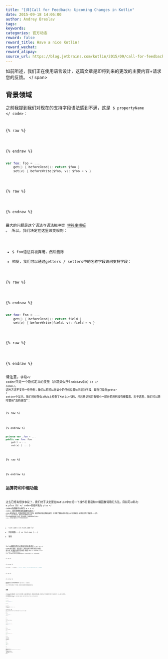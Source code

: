 ```yaml
---
title: "[译]Call for Feedback: Upcoming Changes in Kotlin"
date: 2015-09-18 14:06:00
author: Andrey Breslav
tags:
keywords:
categories: 官方动态
reward: false
reward_title: Have a nice Kotlin!
reward_wechat:
reward_alipay:
source_url: https://blog.jetbrains.com/kotlin/2015/09/call-for-feedback-upcoming-changes-in-kotlin/
---
```


如前所述，我们正在使用语言设计，这篇文章是即将到来的更改的主要内容+请求您的反馈。<span id =“more-2657”> </ span>
## 背景领域

之前我提到我们对现在的支持字段语法感到不满，这是<code> $ propertyName </ code>：

{% raw %}
<p></p>
{% endraw %}

```kotlin
var foo: Foo = ...
    get() { beforeRead(); return $foo }
    set(v) { beforeWrite($foo, v); $foo = v }
 
```

{% raw %}
<p></p>
{% endraw %}

最大的问题是这个语法与语法相冲突 [字符串模板](http://kotlinlang.org/docs/reference/basic-types.html#string-templates) 。
所以，我们决定在这里改变规则：

* $ foo语法将被弃用，然后删除
* 相反，我们可以通过getters / setters中的名称字段访问支持字段：


{% raw %}
<p></p>
{% endraw %}

```kotlin
var foo: Foo = ...
    get() { beforeRead(); return field }
    set(v) { beforeWrite(field, v); field = v }
 
```

{% raw %}
<p></p>
{% endraw %}

请注意，<code>字段</ code>只是一个隐式定义的变量（非常类似于lambdas中的<code> it </ code>）。
这种方法不支持一些用例：我们以前可以在类中的任何位置访问支持字段，现在只能在getter / setter中显示。我们已经在GitHub上检查了Kotlin代码，并且意识到只有很小一部分的用例没有被覆盖，对于这些，我们可以随时使用“支持属性”：

{% raw %}
<p></p>
{% endraw %}

```kotlin
private var _foo = ...
public var foo: Foo
    get() = ...
    set(v) { ... }
 
```

{% raw %}
<p></p>
{% endraw %}

## 运算符和中缀功能

过去已经有很多争议了，我们终于决定要在Kotlin中介绍一下操作符重载和中缀函数调用的方法。目前可以称为<code> a.plus（b）</ code>的任何名为<code> plus </ code>的函数可以称为<code> a + b </ code>。我们将要求这些函数用<code>运算符</ code>修饰符标记，否则运算符符号将不可用。这使得操作员使用更加规范，并消除了随机标点符号侵入API的可能性。最常见的例子是使用一个名为<code> get </ code>的方法，但完全不打算用作方括号。
对于中缀函数调用是一样的：我们需要一个函数被标记为<code>中缀</ code>。这将减少通用API中不寻常的样式多样性：

* list add 1 vs list.add（1）
* 列表地图{...} vs list.map {...}
* 等等

Infix函数仍然可以使用旧的标准语法<code> x.or（y）</ code>进行调用，但是这个工具将会暗示你的语法是中缀。
请注意，标准库中的常见功能（例如<code> map </ code>或<code> filter </ code>）不会被标记为<code>中缀</ code>，因为使用它们有时会导致隐藏如果这样一个表达式后面是一个点，则会出现错误：

{% raw %}
<p></p>
{% endraw %}

```kotlin
list map {...}.toSet() // Error: toSet() is not applicable to a lambda
 
```

{% raw %}
<p></p>
{% endraw %}

如果某些Java方法没有标记为<code> operator </ code>或<code> infix </ code>，我们可以随时定义一个扩展名，标准库将为大多数流行的案例提供此类扩展。
## 常数

对于注解，编译时常数很重要：只有它们可以用作参数（以及很少的额外表达式，即数组和注释构造函数）。到目前为止，我们采用相同的“隐含”方法来检测它们，如Java所示：如果<code>对象</ code>或顶层的<code> val </ code>在其初始化程序中只有常量，它是一个编译时常数。这是脆弱的，并提出了破解API的可能性，而不知道，所以我们决定要求这样的<code> val </ code>的<code> const </ code>修饰符：

{% raw %}
<p></p>
{% endraw %}

```kotlin
const val SCREEN_WIDTH = 2048
 
```

{% raw %}
<p></p>
{% endraw %}

注意：<code> const </ code>值只能有以下类型：“primitives”，<code> String </ code>，枚举，类文字。
## invokeExtension（）约定

到目前为止，这已经非常模糊，但是我们将会改变它。现在，如果一个值需要作为扩展函数调用，它必须有一个成员，它是一个扩展名，并被命名为<code> invoke </ code>：

{% raw %}
<p></p>
{% endraw %}

```kotlin
class Foo {
    operator fun String.invoke() { ... }
}
 
fun test(foo: Foo) {
    "".foo()
}
 
```

{% raw %}
<p></p>
{% endraw %}

这在某些情况下是不方便的，所以我们要将其更改为

{% raw %}
<p></p>
{% endraw %}

```kotlin
class Foo {
    operator fun invokeExtension(s: String) { ... }
}
 
fun test(foo: Foo) {
    "".foo()
}
 
```

{% raw %}
<p></p>
{% endraw %}

作为副作用，可以添加如扩展名的功能：

{% raw %}
<p></p>
{% endraw %}

```kotlin
class Foo
 
operator fun Foo.invokeExtension(s: String) { ... }
 
```

{% raw %}
<p></p>
{% endraw %}

## 内部能见度和扭曲

内部成员被编译为<code> public </ code>，这可能会导致意外覆盖：

{% raw %}
<p></p>
{% endraw %}

```kotlin
// module X
 
open class Base {
    internal fun foo() {...}
}
 
// module Y
 
class Derived : Base() {
    fun foo() {...}
}
 
```

{% raw %}
<p></p>
{% endraw %}

由于父函数不可见，编译器不需要<code> Derived :: foo </ code>中的<code> override </ code>，而是在字节码中具有相同的签名，并且运行时将绑定它们作为覆盖，这不是作者的意图。当模块X和Y独立演进（例如，一个是库和另一个用户的项目）时，问题最为困难，因此，当Y编译时，<code> foo </ code>尚未出现在<code> X < / code>。
为了避免这种情况，我们决定修改内部成员的名称，以免与超类成员冲突。
<strong>更新</ strong>：调整可能会导致此成员无法从Java调用。这似乎很难解决，但解决方法很简单：只需使其<code> public </ code>或<code> protected </ code>即可。
## 其他变化


* Java 6上接口的默认实现类将被命名为Foo.DefaultImpls而不是Foo $$ TImpl
* _，__，___将被禁止作为标识符，即我们可以使用_foo，但不能单独使用（保留供将来使用）
* 我们将在界面中删除最终的，受保护的和内部的：这些不能在JVM上表达，所以我们推迟他们的实现，直到后来
* 我们要放弃identityEquals（）函数，有利于===

## 反馈

您的意见和用例是最受欢迎的！
